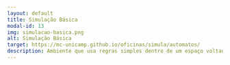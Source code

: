 ```yaml
---
layout: default
title: Simulação Básica
modal-id: 13
img: simulacao-basica.png
alt: Simulação Básica
target: https://mc-unicamp.github.io/oficinas/simula/automatos/
description: Ambiente que usa regras simples dentro de um espaço voltado a ensino/aprendizagem para simulações introdutórias.
---
```

